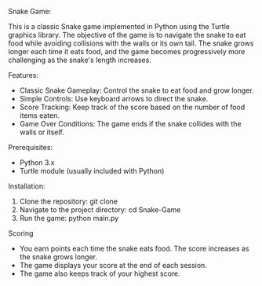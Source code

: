 Snake Game:

This is a classic Snake game implemented in Python using the Turtle graphics library. The objective of the game is to navigate the snake to eat food while avoiding collisions with the walls or its own tail. The snake grows longer each time it eats food, and the game becomes progressively more challenging as the snake's length increases.

Features:
- Classic Snake Gameplay: Control the snake to eat food and grow longer.
- Simple Controls: Use keyboard arrows to direct the snake.
- Score Tracking: Keep track of the score based on the number of food items eaten.
- Game Over Conditions: The game ends if the snake collides with the walls or itself.

Prerequisites:
- Python 3.x
- Turtle module (usually included with Python)

Installation:
1. Clone the repository: git clone <repository-url>
2. Navigate to the project directory: cd Snake-Game
3. Run the game: python main.py

Scoring
- You earn points each time the snake eats food. The score increases as the snake grows longer.
- The game displays your score at the end of each session.
- The game also keeps track of your highest score.
